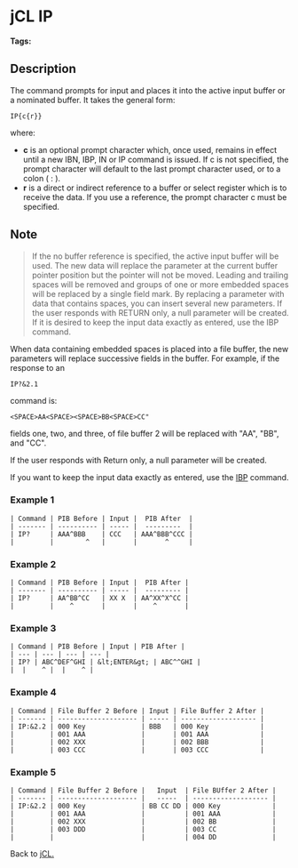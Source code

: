 # jCL IP

<PageHeader />

**Tags:**
<badge text='input' vertical='middle' />
<badge text='file' vertical='middle' />
<badge text='buffer' vertical='middle' />
<badge text='jcl' vertical='middle' />

## Description

The command prompts for input and places it into the active input buffer or a nominated buffer. It takes the general form:

```
IP{c{r}}
```

where:

- **c** is an optional prompt character which, once used, remains in effect until a new IBN, IBP, IN or IP command is issued. If c is not specified, the prompt character will default to the last prompt character used, or to a colon ( : ).
- **r** is a direct or indirect reference to a buffer or select register which is to receive the data. If you use a reference, the prompt character c must be specified.

## Note

> If the no buffer reference is specified, the active input buffer will be used. The new data will replace the parameter at the current buffer pointer position but the pointer will not be moved. Leading and trailing spaces will be removed and groups of one or more embedded spaces will be replaced by a single field mark. By replacing a parameter with data that contains spaces, you can insert several new parameters. If the user responds with RETURN only, a null parameter will be created. If it is desired to keep the input data exactly as entered, use the IBP command.

When data containing embedded spaces is placed into a file buffer, the new parameters will replace successive fields in the buffer. For example, if the response to an

```
IP?&2.1
```

command is:

```
<SPACE>AA<SPACE><SPACE>BB<SPACE>CC"
```

fields one, two, and three, of file buffer 2 will be replaced with "AA", "BB", and "CC".

If the user responds with Return only, a null parameter will be created.  

If you want to keep the input data exactly as entered, use the [IBP](./../jcl-ibp/README.md) command.  

### Example 1

```
| Command | PIB Before | Input |  PIB After  |
| ------- | ---------- | ----- |  ---------  |
| IP?     | AAA^BBB    | CCC   | AAA^BBB^CCC |
|         |        ^   |       |       ^     |
```

### Example 2

```
| Command | PIB Before | Input |  PIB After |
| ------- | ---------- | ----- |  --------- |
| IP?     | AA^BB^CC   | XX X  | AA^XX^X^CC |
|         |    ^       |       |    ^       |
```

### Example 3

```
| Command | PIB Before | Input | PIB After |
| --- | --- | --- | --- |
| IP? | ABC^DEF^GHI | &lt;ENTER&gt; | ABC^^GHI |
|  |    ^ |  |    ^ |
```

### Example 4

```
| Command | File Buffer 2 Before | Input | File Buffer 2 After |
| ------- | -------------------- | ----- | ------------------- |
| IP:&2.2 | 000 Key              | BBB   | 000 Key             |
|         | 001 AAA              |       | 001 AAA             |
|         | 002 XXX              |       | 002 BBB             |
|         | 003 CCC              |       | 003 CCC             |
```

### Example 5

```
| Command | File Buffer 2 Before |   Input  | File BUffer 2 After |
| ------- | -------------------- |   -----  | ------------------- |
| IP:&2.2 | 000 Key              | BB CC DD | 000 Key             |
|         | 001 AAA              |          | 001 AAA             |
|         | 002 XXX              |          | 002 BB              |
|         | 003 DDD              |          | 003 CC              |
|         |                      |          | 004 DD              |
```

Back to [jCL.](./../README.md)
  
<PageFooter />